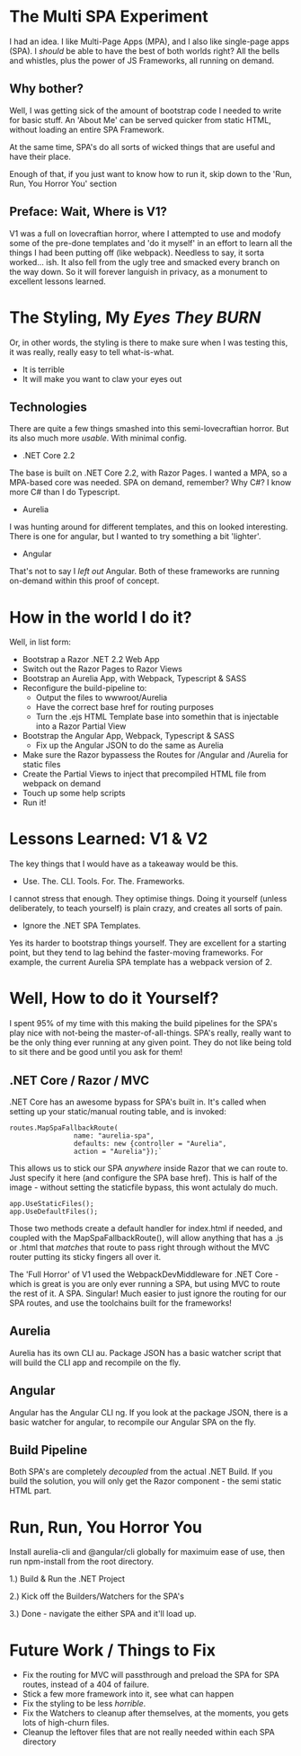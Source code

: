 # The Multi SPA Experiment
I had an idea. I like Multi-Page Apps (MPA), and I also like single-page apps (SPA).  I _should_ be able to have the best of both worlds right?  All the bells and whistles, plus the power of JS Frameworks, all running on demand.

## Why bother?
Well, I was getting sick of the amount of bootstrap code I needed to write for basic stuff. An 'About Me' can be served quicker from static HTML, without loading an entire SPA Framework.

At the same time, SPA's do all sorts of wicked things that are useful and have their place.

Enough of that, if you just want to know how to run it, skip down to the 'Run, Run, You Horror You' section

## Preface: Wait, Where is V1?
V1 was a full on lovecraftian horror, where I attempted to use and modofy some of the pre-done templates and 'do it myself' in an effort to learn all the things I had been putting off (like webpack).  Needless to say, it sorta worked... ish. It also fell from the ugly tree and smacked every branch on the way down. So it will forever languish in privacy, as a monument to excellent lessons learned.

# The Styling, My _Eyes They *BURN*_ 
Or, in other words, the styling is there to make sure when I was testing this, it was really, really easy to tell what-is-what. 
- It is terrible 
- It will make you want to claw your eyes out

## Technologies
There are quite a few things smashed into this semi-lovecraftian horror. But its also much more _usable_. With minimal config.

- .NET Core 2.2


The base is built on .NET Core 2.2, with Razor Pages.
I wanted a MPA, so a MPA-based core was needed. SPA on demand, remember? Why C#? I know more C# than I do Typescript.

-  Aurelia

I was hunting around for different templates, and this on looked interesting. There is one for angular, but I wanted to try something a bit 'lighter'.

- Angular

That's not to say I _left out_ Angular. Both of these frameworks are running
on-demand within this proof of concept.

# How in the world I do it?
Well, in list form:

- Bootstrap a Razor .NET 2.2 Web App
- Switch out the Razor Pages to Razor Views
- Bootstrap an Aurelia App, with Webpack, Typescript & SASS
- Reconfigure the build-pipeline to:
  - Output the files to wwwroot/Aurelia
  - Have the correct base href for routing purposes
  - Turn the .ejs HTML Template base into somethin that is injectable into a Razor Partial View
- Bootstrap the Angular App, Webpack, Typescript & SASS
  - Fix up the Angular JSON to do the same as Aurelia
- Make sure the Razor bypassess the Routes for /Angular and /Aurelia for static files
- Create the Partial Views to inject that precompiled HTML file from webpack on demand
- Touch up some help scripts
- Run it!

# Lessons Learned: V1 & V2
The key things that I would have as a takeaway would be this.

- Use. The. CLI. Tools. For. The. Frameworks.

I cannot stress that enough. They optimise things. Doing it yourself
(unless deliberately, to teach yourself) is plain crazy, and creates all sorts of pain.

- Ignore the .NET SPA Templates.

Yes its harder to bootstrap things yourself. They are excellent for a starting point, but they tend to lag behind the
faster-moving frameworks. For example, the current Aurelia SPA template has a webpack version of 2.

# Well, How to do it Yourself?
I spent 95% of my time with this making the build pipelines for the SPA's play nice with not-being the master-of-all-things.  SPA's really, really want to be the only thing ever running at any given point. They do not like being told to sit there and be good until you ask for them!

## .NET Core / Razor / MVC
.NET Core has an awesome bypass for SPA's built in. It's called when setting up your static/manual routing table, and is invoked:

    routes.MapSpaFallbackRoute(
                    name: "aurelia-spa",
                    defaults: new {controller = "Aurelia",
                    action = "Aurelia"});`

This allows us to stick our SPA _anywhere_ inside Razor that we can route to.
Just specify it here (and configure the SPA base href). This is half of the image - without setting the staticfile bypass, this wont actulaly do much.

    app.UseStaticFiles();
    app.UseDefaultFiles();

Those two methods create a default handler for index.html if needed, and coupled with the MapSpaFallbackRoute(), will allow anything that has a .js or .html that _matches_ that route to pass right through without the MVC router putting its sticky fingers all over it.

The 'Full Horror' of V1 used the WebpackDevMiddleware for .NET Core - which is great is you are only ever running a SPA, but using MVC to route the rest of it. A SPA. Singular! Much easier to just ignore the routing for our SPA routes, and use the toolchains built for the frameworks!

## Aurelia
Aurelia has its own CLI au. Package JSON has a basic watcher script that will build the CLI app and recompile on the fly.

## Angular
Angular has the Angular CLI ng. If you look at the package JSON, there is a basic watcher for angular, to recompile our Angular SPA on the fly.

## Build Pipeline
Both SPA's are completely _decoupled_ from the actual .NET Build.
If you build the solution, you will only get the Razor component - the semi static HTML part.

# Run, Run, You Horror You
Install aurelia-cli and @angular/cli globally for maximuim ease of use, then run npm-install from the root directory. 

1.) Build & Run the .NET Project

2.) Kick off the Builders/Watchers for the SPA's

3.) Done - navigate the either SPA and it'll load up.

# Future Work / Things to Fix

- Fix the routing for MVC will passthrough and preload the SPA for SPA routes, instead of a 404 of failure.
- Stick a few more framework into it, see what can happen
- Fix the styling to be less _horrible_. 
- Fix the Watchers to cleanup after themselves, at the moments, you gets lots of high-churn files. 
- Cleanup the leftover files that are not really needed within each SPA directory

